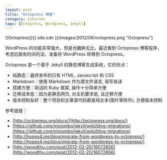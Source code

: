 ```yaml
---
layout: post
title: "Octopress 博客"
category: Internet
tags: [Octopress, Wordpress, Jekyll]
---
```


![Octopress]({{ site.cdn }}/images/2012/06/octopress.png "Octopress")

WordPress 的功能非常强大，但是也臃肿无比，最近看到 Octopress 博客程序，考虑后面有时间的话，准备将 WordPress 转移到 Octopress。

<!-- more -->

Octopress 是一个基于 Jekyll 的静态博客生成系统，它的优点：

- 纯静态：最终发布的只有 HTML,  Javascript 和 CSS
- Markdown：使用 Markdown 作为源文件语言, 易写易读
- 搭建方便：简洁的 Ruby 框架, 操作十分简单方便
- 迁移成本低：因为是静态网页, 对主机要求低, 且迁移方便
- 版本控制友好：整个项目和文章源代码都是纯文本(图片等除外), 方便版本控制

参考链接：

- [http://octopress.org/docs/](http://octopress.org/docs/)
- [https://github.com/mojombo/jekyll/wiki/blog-migrations](https://github.com/mojombo/jekyll/wiki/blog-migrations)
- [http://hopes4.me/blog/migrate-from-wordpress-to-octopress/](http://hopes4.me/blog/migrate-from-wordpress-to-octopress/)
- [http://woodthu.com/post/2012-02-20/16072856](http://woodthu.com/post/2012-02-20/16072856)
